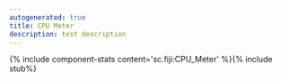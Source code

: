 ```yaml
---
autogenerated: true
title: CPU Meter
description: test description
---
```


{% include component-stats content='sc.fiji:CPU\_Meter' %}{% include stub%}

